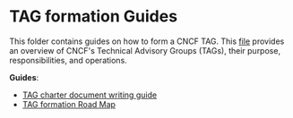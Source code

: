 # TAG formation Guides

This folder contains guides on how to form a CNCF TAG.
This [file](https://github.com/cncf/toc/blob/main/tags/cncf-tags.md) provides an overview of CNCF's Technical Advisory Groups (TAGs), their purpose, responsibilities, and operations.

**Guides**:
- [TAG charter document writing guide](guide-tag-formation-roadmap.md)
- [TAG formation Road Map](guide-writing-charter.md)
